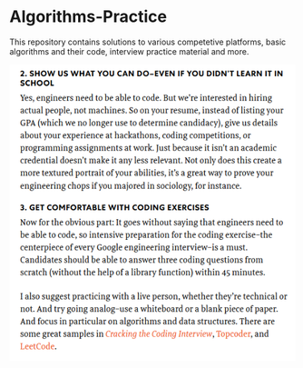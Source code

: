 # Algorithms-Practice
This repository contains solutions to various competetive platforms, basic algorithms and their code, interview practice material and more.

![Google Interviewer's opinion](./resources/help1.png)
